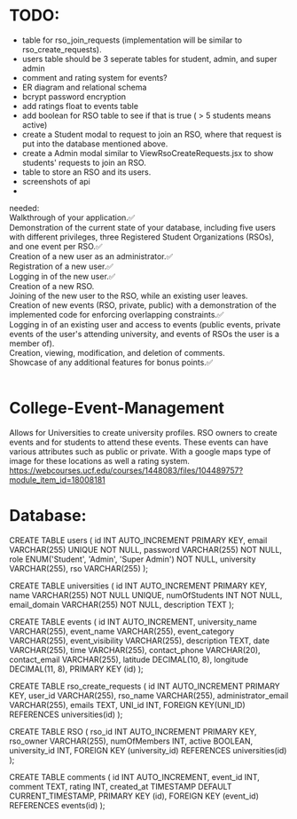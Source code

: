 # TODO:
- table for rso_join_requests (implementation will be similar to rso_create_requests).<br>
- users table should be 3 seperate tables for student, admin, and super admin <br>
- comment and rating system for events?<br>
- ER diagram and relational schema<br>
- bcrypt password encryption<br>
- add ratings float to events table<br>
- add boolean for RSO table to see if that is true ( > 5 students means active)<br>
- create a Student modal to request to join an RSO, where that request is put into the database mentioned above.<br>
- create a Admin modal similar to ViewRsoCreateRequests.jsx to show students' requests to join an RSO.<br>
- table to store an RSO and its users.<br>
- screenshots of api<br>
- <br>
needed: <br>Walkthrough of your application.✅<br>
Demonstration of the current state of your database, including five users with different privileges, three Registered Student Organizations (RSOs), and one event per RSO.✅<br>
Creation of a new user as an administrator.✅<br>
Registration of a new user.✅<br>
Logging in of the new user.✅<br>
Creation of a new RSO.<br>
Joining of the new user to the RSO, while an existing user leaves.<br>
Creation of new events (RSO, private, public) with a demonstration of the implemented code for enforcing overlapping constraints.✅<br>
Logging in of an existing user and access to events (public events, private events of the user's attending university, and events of RSOs the user is a member of).<br>
Creation, viewing, modification, and deletion of comments.<br>
Showcase of any additional features for bonus points.✅<br>
<br>
# College-Event-Management
Allows for Universities to create university profiles. RSO owners to create events and for students to attend these events. These events can have various attributes such as public or private. With a google maps type of image for these locations as well a rating system.
<br>
https://webcourses.ucf.edu/courses/1448083/files/104489757?module_item_id=18008181

# Database:
CREATE TABLE users (
  id INT AUTO_INCREMENT PRIMARY KEY,
  email VARCHAR(255) UNIQUE NOT NULL,
  password VARCHAR(255) NOT NULL,
  role ENUM('Student', 'Admin', 'Super Admin') NOT NULL,
  university VARCHAR(255),
  rso VARCHAR(255)
);


CREATE TABLE universities (
  id INT AUTO_INCREMENT PRIMARY KEY,
  name VARCHAR(255) NOT NULL UNIQUE,
  numOfStudents INT NOT NULL,
  email_domain VARCHAR(255) NOT NULL,
  description TEXT
);

CREATE TABLE events (
    id INT AUTO_INCREMENT,
    university_name VARCHAR(255),
    event_name VARCHAR(255),
    event_category VARCHAR(255),
    event_visibility VARCHAR(255),
    description TEXT,
    date VARCHAR(255),
    time VARCHAR(255),
    contact_phone VARCHAR(20),
    contact_email VARCHAR(255),
    latitude DECIMAL(10, 8),
    longitude DECIMAL(11, 8),
    PRIMARY KEY (id)
);

CREATE TABLE rso_create_requests (
    id INT AUTO_INCREMENT PRIMARY KEY,
    user_id VARCHAR(255),
    rso_name VARCHAR(255),
    administrator_email VARCHAR(255),
    emails TEXT,
    UNI_id INT,
    FOREIGN KEY(UNI_ID) REFERENCES universities(id)
);

CREATE TABLE RSO (
rso_id INT AUTO_INCREMENT PRIMARY KEY,
rso_owner VARCHAR(255),
numOfMembers INT,
active BOOLEAN,
university_id INT,
FOREIGN KEY (university_id) REFERENCES universities(id)
);

CREATE TABLE comments (
  id INT AUTO_INCREMENT,
  event_id INT,
  comment TEXT,
  rating INT,
  created_at TIMESTAMP DEFAULT CURRENT_TIMESTAMP,
  PRIMARY KEY (id),
  FOREIGN KEY (event_id) REFERENCES events(id)
);
